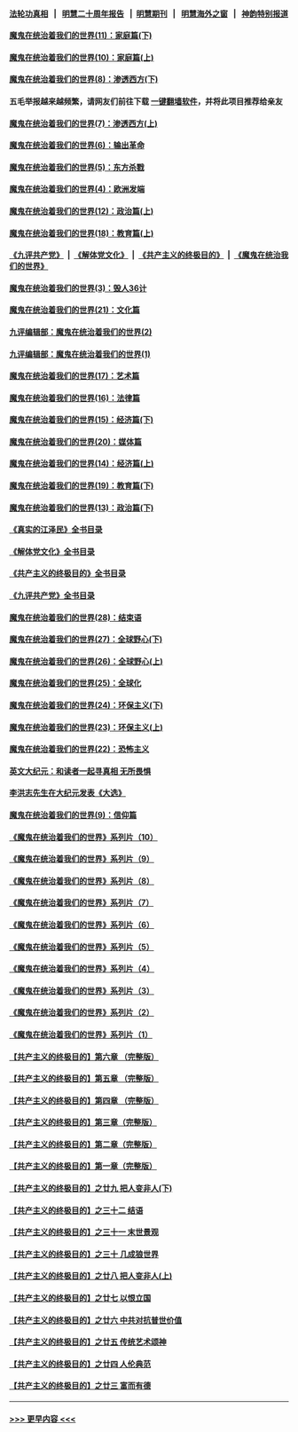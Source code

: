 #### [法轮功真相](https://github.com/gfw-breaker/truth/blob/master/README.md?t=0) &nbsp;&nbsp;|&nbsp;&nbsp; [明慧二十周年报告](https://github.com/gfw-breaker/mh-reports/blob/master/README.md?t=0) &nbsp;&nbsp;|&nbsp;&nbsp;[明慧期刊](https://github.com/gfw-breaker/mh-qikan) &nbsp;&nbsp;|&nbsp;&nbsp; [明慧海外之窗](https://github.com/gfw-breaker/mh-news/blob/master/README.md?t=0) &nbsp;&nbsp;|&nbsp;&nbsp; [神韵特别报道](https://github.com/gfw-breaker/mh-news/blob/master/shenyun.md?t=0)
#### [魔鬼在统治着我们的世界(11)：家庭篇(下)](../pages/nsc422/n10440961.md?t=12102001) 
#### [魔鬼在统治着我们的世界(10)：家庭篇(上)](../pages/nsc422/n10435448.md?t=12102001) 
#### [魔鬼在统治着我们的世界(8)：渗透西方(下)](../pages/nsc422/n10429603.md?t=12102001) 
#### 五毛举报越来越频繁，请网友们前往下载 [一键翻墙软件](https://github.com/gfw-breaker/ssr-accounts)，并将此项目推荐给亲友
#### [魔鬼在统治着我们的世界(7)：渗透西方(上)](../pages/nsc422/n10426013.md?t=12102001) 
#### [魔鬼在统治着我们的世界(6)：输出革命](../pages/nsc422/n10421536.md?t=12102001) 
#### [魔鬼在统治着我们的世界(5)：东方杀戮](../pages/nsc422/n10417707.md?t=12102001) 
#### [魔鬼在统治着我们的世界(4)：欧洲发端](../pages/nsc422/n10414890.md?t=12102001) 
#### [魔鬼在统治着我们的世界(12)：政治篇(上)](../pages/nsc422/n10444576.md?t=12102001) 
#### [魔鬼在统治着我们的世界(18)：教育篇(上)](../pages/nsc422/n10526970.md?t=12102001) 
#### [《九评共产党》](https://github.com/begood0513/9ping.md/blob/master/README.md) &nbsp;|&nbsp; [《解体党文化》](../../../../jtdwh.md/blob/master/README.md)  &nbsp;|&nbsp; [《共产主义的终极目的》](../../../../gczydzjmd.md/blob/master/README.md) &nbsp;|&nbsp; [《魔鬼在统治我们的世界》](../../../../mgztzwmdsj.md/blob/master/README.md) 
#### [魔鬼在统治着我们的世界(3)：毁人36计](../pages/nsc422/n10411583.md?t=12102001) 
#### [魔鬼在统治着我们的世界(21)：文化篇](../pages/nsc422/n10597706.md?t=12102001) 
#### [九评编辑部：魔鬼在统治着我们的世界(2)](../pages/nsc422/n10410036.md?t=12102001) 
#### [九评编辑部：魔鬼在统治着我们的世界(1)](../pages/nsc422/n10406825.md?t=12102001) 
#### [魔鬼在统治着我们的世界(17)：艺术篇](../pages/nsc422/n10499093.md?t=12102001) 
#### [魔鬼在统治着我们的世界(16)：法律篇](../pages/nsc422/n10485969.md?t=12102001) 
#### [魔鬼在统治着我们的世界(15)：经济篇(下)](../pages/nsc422/n10469975.md?t=12102001) 
#### [魔鬼在统治着我们的世界(20)：媒体篇](../pages/nsc422/n10586579.md?t=12102001) 
#### [魔鬼在统治着我们的世界(14)：经济篇(上)](../pages/nsc422/n10457370.md?t=12102001) 
#### [魔鬼在统治着我们的世界(19)：教育篇(下)](../pages/nsc422/n10564808.md?t=12102001) 
#### [魔鬼在统治着我们的世界(13)：政治篇(下)](../pages/nsc422/n10448270.md?t=12102001) 
#### [《真实的江泽民》全书目录](../pages/nsc422/n13721399.md?t=12102001) 
#### [《解体党文化》全书目录](../pages/nsc422/n13721157.md?t=12102001) 
#### [《共产主义的终极目的》全书目录](../pages/nsc422/n13721048.md?t=12102001) 
#### [《九评共产党》全书目录](../pages/nsc422/n13708085.md?t=12102001) 
#### [魔鬼在统治着我们的世界(28)：结束语](../pages/nsc422/n10936246.md?t=12102001) 
#### [魔鬼在统治着我们的世界(27)：全球野心(下)](../pages/nsc422/n10928319.md?t=12102001) 
#### [魔鬼在统治着我们的世界(26)：全球野心(上)](../pages/nsc422/n10900318.md?t=12102001) 
#### [魔鬼在统治着我们的世界(25)：全球化](../pages/nsc422/n10788205.md?t=12102001) 
#### [魔鬼在统治着我们的世界(24)：环保主义(下)](../pages/nsc422/n10695307.md?t=12102001) 
#### [魔鬼在统治着我们的世界(23)：环保主义(上)](../pages/nsc422/n10688613.md?t=12102001) 
#### [魔鬼在统治着我们的世界(22)：恐怖主义](../pages/nsc422/n10614727.md?t=12102001) 
#### [英文大纪元：和读者一起寻真相 无所畏惧](../pages/nsc422/n12542027.md?t=12102001) 
#### [李洪志先生在大纪元发表《大选》](../pages/nsc422/n12534746.md?t=12102001) 
#### [魔鬼在统治着我们的世界(9)：信仰篇](../pages/nsc422/n10432159.md?t=12102001) 
#### [《魔鬼在统治着我们的世界》系列片（10）](../pages/nsc422/n12292670.md?t=12102001) 
#### [《魔鬼在统治着我们的世界》系列片（9）](../pages/nsc422/n12290859.md?t=12102001) 
#### [《魔鬼在统治着我们的世界》系列片（8）](../pages/nsc422/n12287445.md?t=12102001) 
#### [《魔鬼在统治着我们的世界》系列片（7）](../pages/nsc422/n12283425.md?t=12102001) 
#### [《魔鬼在统治着我们的世界》系列片（6）](../pages/nsc422/n12282314.md?t=12102001) 
#### [《魔鬼在统治着我们的世界》系列片（5）](../pages/nsc422/n12281419.md?t=12102001) 
#### [《魔鬼在统治着我们的世界》系列片（4）](../pages/nsc422/n12274024.md?t=12102001) 
#### [《魔鬼在统治着我们的世界》系列片（3）](../pages/nsc422/n12271322.md?t=12102001) 
#### [《魔鬼在统治着我们的世界》系列片（2）](../pages/nsc422/n12269049.md?t=12102001) 
#### [《魔鬼在统治着我们的世界》系列片（1）](../pages/nsc422/n12267575.md?t=12102001) 
#### [【共产主义的终极目的】第六章 （完整版）](../pages/nsc422/n11428913.md?t=12102001) 
#### [【共产主义的终极目的】第五章 （完整版）](../pages/nsc422/n11428912.md?t=12102001) 
#### [【共产主义的终极目的】第四章 （完整版）](../pages/nsc422/n11428907.md?t=12102001) 
#### [【共产主义的终极目的】第三章（完整版）](../pages/nsc422/n11428848.md?t=12102001) 
#### [【共产主义的终极目的】第二章（完整版）](../pages/nsc422/n11428831.md?t=12102001) 
#### [【共产主义的终极目的】第一章（完整版）](../pages/nsc422/n11417651.md?t=12102001) 
#### [【共产主义的终极目的】之廿九 把人变非人(下)](../pages/nsc422/n11344140.md?t=12102001) 
#### [【共产主义的终极目的】之三十二 结语](../pages/nsc422/n11360535.md?t=12102001) 
#### [【共产主义的终极目的】之三十一 末世景观](../pages/nsc422/n11351129.md?t=12102001) 
#### [【共产主义的终极目的】之三十 几成狼世界](../pages/nsc422/n11348280.md?t=12102001) 
#### [【共产主义的终极目的】之廿八 把人变非人(上)](../pages/nsc422/n11340492.md?t=12102001) 
#### [【共产主义的终极目的】之廿七 以恨立国](../pages/nsc422/n11336944.md?t=12102001) 
#### [【共产主义的终极目的】之廿六 中共对抗普世价值](../pages/nsc422/n11324785.md?t=12102001) 
#### [【共产主义的终极目的】之廿五 传统艺术颂神](../pages/nsc422/n11296396.md?t=12102001) 
#### [【共产主义的终极目的】之廿四 人伦典范](../pages/nsc422/n11296397.md?t=12102001) 
#### [【共产主义的终极目的】之廿三 富而有德](../pages/nsc422/n11283598.md?t=12102001) 

----
#### [ >>> 更早内容 <<< ](../indexes/nsc422-earlier.md)

